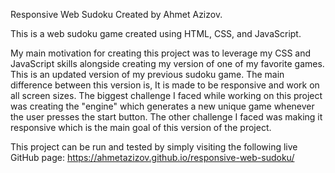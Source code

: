 Responsive Web Sudoku
Created by Ahmet Azizov.

This is a web sudoku game created using HTML, CSS, and JavaScript.

My main motivation for creating this project was to leverage my CSS and JavaScript skills alongside
creating my version of one of my favorite games.
This is an updated version of my previous sudoku game. The main difference between this version is, It is
made to be responsive and work on all screen sizes. 
The biggest challenge I faced while working on this project was creating the "engine" which generates
a new unique game whenever the user presses the start button.
The other challenge I faced was making it responsive which is the main goal of this version of the project.

This project can be run and tested by simply visiting the following live GitHub page:
https://ahmetazizov.github.io/responsive-web-sudoku/

